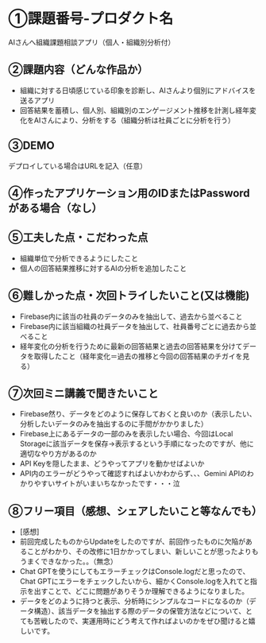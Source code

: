 # ①課題番号-プロダクト名

AIさんへ組織課題相談アプリ（個人・組織別分析付）

## ②課題内容（どんな作品か）

- 組織に対する日頃感じている印象を診断し、AIさんより個別にアドバイスを送るアプリ
- 回答結果を蓄積し、個人別、組織別のエンゲージメント推移を計測し経年変化をAIさんにより、分析をする（組織分析は社員ごとに分析を行う）

## ③DEMO

デプロイしている場合はURLを記入（任意）

## ④作ったアプリケーション用のIDまたはPasswordがある場合（なし）

## ⑤工夫した点・こだわった点

- 組織単位で分析できるようにしたこと
- 個人の回答結果推移に対するAIの分析を追加したこと

## ⑥難しかった点・次回トライしたいこと(又は機能)

- Firebase内に該当の社員のデータのみを抽出して、過去から並べること
- Firebase内に該当組織の社員データを抽出して、社員番号ごとに過去から並べること
- 経年変化の分析を行うために最新の回答結果と過去の回答結果を分けてデータを取得したこと（経年変化＝過去の推移と今回の回答結果のチガイを見る）

## ⑦次回ミニ講義で聞きたいこと

- Firebase然り、データをどのように保存しておくと良いのか（表示したい、分析したいデータのみを抽出するのに手間がかかりました）
- Firebase上にあるデータの一部のみを表示したい場合、今回はLocal Storageに該当データを保存→表示するという手順になったのですが、他に適切なやり方があるのか
- API Keyを隠したまま、どうやってアプリを動かせばよいか
- API内のエラーがどうやって確認すればよいかわからず、、、Gemini APIのわかりやすいサイトがいまいちなかったです・・・泣

## ⑧フリー項目（感想、シェアしたいこと等なんでも）
- [感想]
- 前回完成したものからUpdateをしたのですが、前回作ったものに欠陥があることがわかり、その改修に1日かかってしまい、新しいことが思ったよりもうまくできなかった。。（無念）
- Chat GPTを使うにしてもエラーチェックはConsole.logだと思ったので、Chat GPTにエラーをチェックしたいから、細かくConsole.logを入れてと指示を出すことで、どこに問題がありそうか理解できるようになりました。
- データをどのように持つと表示、分析時にシンプルなコードになるのか（データ構造）、該当データを抽出する際のデータの保管方法などについて、とても苦戦したので、実運用時にどう考えて作ればよいのかをぜひ聞けると嬉しいです。
